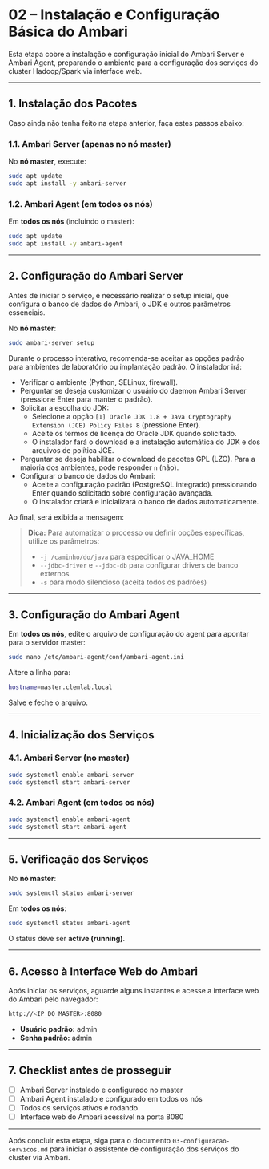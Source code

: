 # 02 – Instalação e Configuração Básica do Ambari

Esta etapa cobre a instalação e configuração inicial do Ambari Server e Ambari Agent, preparando o ambiente para a configuração dos serviços do cluster Hadoop/Spark via interface web.

---

## 1. Instalação dos Pacotes

Caso ainda não tenha feito na etapa anterior, faça estes passos abaixo:

### 1.1. Ambari Server (apenas no nó master)

No **nó master**, execute:
```bash
sudo apt update
sudo apt install -y ambari-server
```


### 1.2. Ambari Agent (em todos os nós)

Em **todos os nós** (incluindo o master):

```bash
sudo apt update
sudo apt install -y ambari-agent
```

---

## 2. Configuração do Ambari Server

Antes de iniciar o serviço, é necessário realizar o setup inicial, que configura o banco de dados do Ambari, o JDK e outros parâmetros essenciais.

No **nó master**:

```bash
sudo ambari-server setup
```

Durante o processo interativo, recomenda-se aceitar as opções padrão para ambientes de laboratório ou implantação padrão. O instalador irá:

- Verificar o ambiente (Python, SELinux, firewall).
- Perguntar se deseja customizar o usuário do daemon Ambari Server (pressione Enter para manter o padrão).
- Solicitar a escolha do JDK:
  - Selecione a opção `[1] Oracle JDK 1.8 + Java Cryptography Extension (JCE) Policy Files 8` (pressione Enter).
  - Aceite os termos de licença do Oracle JDK quando solicitado.
  - O instalador fará o download e a instalação automática do JDK e dos arquivos de política JCE.
- Perguntar se deseja habilitar o download de pacotes GPL (LZO). Para a maioria dos ambientes, pode responder `n` (não).
- Configurar o banco de dados do Ambari:
  - Aceite a configuração padrão (PostgreSQL integrado) pressionando Enter quando solicitado sobre configuração avançada.
  - O instalador criará e inicializará o banco de dados automaticamente.

Ao final, será exibida a mensagem:



> **Dica:**
> Para automatizar o processo ou definir opções específicas, utilize os parâmetros:
> - `-j /caminho/do/java` para especificar o JAVA_HOME
> - `--jdbc-driver` e `--jdbc-db` para configurar drivers de banco externos
> - `-s` para modo silencioso (aceita todos os padrões)

---

## 3. Configuração do Ambari Agent

Em **todos os nós**, edite o arquivo de configuração do agent para apontar para o servidor master:

```bash
sudo nano /etc/ambari-agent/conf/ambari-agent.ini
```

Altere a linha para:

```bash
hostname=master.clemlab.local
```


Salve e feche o arquivo.

---

## 4. Inicialização dos Serviços

### 4.1. Ambari Server (no master)

```bash
sudo systemctl enable ambari-server
sudo systemctl start ambari-server
```


### 4.2. Ambari Agent (em todos os nós)

```bash
sudo systemctl enable ambari-agent
sudo systemctl start ambari-agent
```

---

## 5. Verificação dos Serviços

No **nó master**:
```bash
sudo systemctl status ambari-server
```

Em **todos os nós**:

```bash
sudo systemctl status ambari-agent
```

O status deve ser **active (running)**.

---

## 6. Acesso à Interface Web do Ambari

Após iniciar os serviços, aguarde alguns instantes e acesse a interface web do Ambari pelo navegador:

```bash
http://<IP_DO_MASTER>:8080
```


- **Usuário padrão:** admin
- **Senha padrão:** admin

---

## 7. Checklist antes de prosseguir

- [ ] Ambari Server instalado e configurado no master
- [ ] Ambari Agent instalado e configurado em todos os nós
- [ ] Todos os serviços ativos e rodando
- [ ] Interface web do Ambari acessível na porta 8080

---

Após concluir esta etapa, siga para o documento `03-configuracao-servicos.md` para iniciar o assistente de configuração dos serviços do cluster via Ambari.


